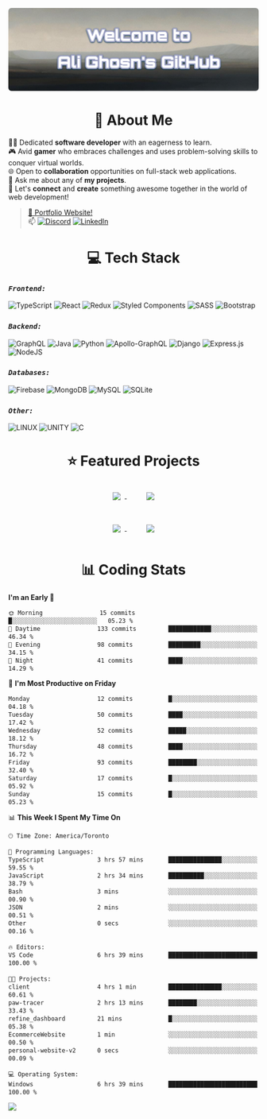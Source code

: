 

![Banner](alighosnbanner.png)

<h1 align="center">
👋 About Me
</h1>

👨‍💻 Dedicated **software developer** with an eagerness to learn.<br>
🎮 Avid **gamer** who embraces challenges and uses problem-solving skills to conquer virtual worlds.<br>
🌐 Open to **collaboration** opportunities on full-stack web applications.<br>
💬 Ask me about any of **my projects**.<br>
🤝 Let's **connect** and **create** something awesome together in the world of web development!<br>
>[🎦 Portfolio Website!](https://www.alighosn.ca/)<br>
>📫 
[![Discord](https://img.shields.io/badge/Discord-%237289DA.svg?logo=discord&logoColor=white)](https://discord.gg/XFWwKWwm) 
[![LinkedIn](https://img.shields.io/badge/LinkedIn-%230077B5.svg?logo=linkedin&logoColor=white)](https://linkedin.com/in/ali-ghosn-b53402217/) 

<h1 align="center">
💻 Tech Stack
</h1>

### ***`Frontend:`***
![TypeScript](https://img.shields.io/badge/typescript-%23007ACC.svg?style=flat&logo=typescript&logoColor=white) 
![React](https://img.shields.io/badge/react-%2320232a.svg?style=flat&logo=react&logoColor=%2361DAFB) 
![Redux](https://img.shields.io/badge/redux-%23593d88.svg?style=flat&logo=redux&logoColor=white) 
![Styled Components](https://img.shields.io/badge/styled--components-DB7093?style=flat&logo=styled-components&logoColor=white) 
![SASS](https://img.shields.io/badge/SASS-hotpink.svg?style=flat&logo=SASS&logoColor=white)
![Bootstrap](https://img.shields.io/badge/bootstrap-%23563D7C.svg?style=flat&logo=bootstrap&logoColor=white)<br>


### ***`Backend:`***
![GraphQL](https://img.shields.io/badge/-GraphQL-E10098?style=flat&logo=graphql&logoColor=white) 
![Java](https://img.shields.io/badge/java-%23ED8B00.svg?style=flat&logo=java&logoColor=white) 
![Python](https://img.shields.io/badge/python-3670A0?style=flat&logo=python&logoColor=ffdd54) 
![Apollo-GraphQL](https://img.shields.io/badge/-ApolloGraphQL-311C87?style=flat&logo=apollo-graphql) 
![Django](https://img.shields.io/badge/django-%23092E20.svg?style=flat&logo=django&logoColor=white) 
![Express.js](https://img.shields.io/badge/express.js-%23404d59.svg?style=flat&logo=express&logoColor=%2361DAFB) 
![NodeJS](https://img.shields.io/badge/node.js-6DA55F?style=flat&logo=node.js&logoColor=white)<br>


### ***`Databases:`***
![Firebase](https://img.shields.io/badge/firebase-%23039BE5.svg?style=flat&logo=firebase) 
![MongoDB](https://img.shields.io/badge/MongoDB-%234ea94b.svg?style=flat&logo=mongodb&logoColor=white) 
![MySQL](https://img.shields.io/badge/mysql-%2300f.svg?style=flat&logo=mysql&logoColor=white) 
![SQLite](https://img.shields.io/badge/sqlite-%2307405e.svg?style=flat&logo=sqlite&logoColor=white)<br>


### ***`Other:`***
![LINUX](https://img.shields.io/badge/Linux-FCC624?style=flat&logo=linux&logoColor=black)
![UNITY](https://img.shields.io/badge/Unity-%2320232a.svg?style=flat&logo=unity&logoColor=white) 
![C](https://img.shields.io/badge/c-%2300599C.svg?style=flat&logo=c&logoColor=white)<br>

<h1 align="center">
⭐ Featured Projects
</h1>
  
<div align="center">
<a href="https://github.com/AliGhosn1/EcommerceWebsite">
  <img align="center" style="margin:1rem 0.5rem" src="https://github-readme-stats.vercel.app/api/pin/?username=alighosn1&repo=EcommerceWebsite&title_color=ffffff&text_color=c9cacc&icon_color=4AB197&bg_color=1A2B34" />
</a>&nbsp;&nbsp;&nbsp;&nbsp;&nbsp;&nbsp;&nbsp;
<a href="https://github.com/AliGhosn1/Paw-Tracer">
  <img align="center" style="margin:1rem 0.5rem" src="https://github-readme-stats.vercel.app/api/pin/?username=alighosn1&repo=Paw-Tracer&title_color=ffffff&text_color=c9cacc&icon_color=4AB197&bg_color=1A2B34" />
</a>  
<br /><br />
<a href="https://github.com/AliGhosn1/Yariga-Mern-Application">
  <img align="center" style="margin:1rem 0.5rem" src="https://github-readme-stats.vercel.app/api/pin/?username=alighosn1&repo=Yariga-Mern-Application&title_color=ffffff&text_color=c9cacc&icon_color=4AB197&bg_color=1A2B34" />
</a>&nbsp;&nbsp;&nbsp;&nbsp;&nbsp;&nbsp;&nbsp;
<a href="https://github.com/AliGhosn1/personal-website-v2">
  <img align="center" style="margin:1rem 0.5rem" src="https://github-readme-stats.vercel.app/api/pin/?username=alighosn1&repo=personal-website-v2&title_color=ffffff&text_color=c9cacc&icon_color=4AB197&bg_color=1A2B34" />
</a>
</div>

<h1 align="center">
📊 Coding Stats
</h1>
  
<!--START_SECTION:waka-->
**I'm an Early 🐤** 

```text
🌞 Morning                15 commits          █░░░░░░░░░░░░░░░░░░░░░░░░   05.23 % 
🌆 Daytime                133 commits         ████████████░░░░░░░░░░░░░   46.34 % 
🌃 Evening                98 commits          █████████░░░░░░░░░░░░░░░░   34.15 % 
🌙 Night                  41 commits          ████░░░░░░░░░░░░░░░░░░░░░   14.29 % 
```
📅 **I'm Most Productive on Friday** 

```text
Monday                   12 commits          █░░░░░░░░░░░░░░░░░░░░░░░░   04.18 % 
Tuesday                  50 commits          ████░░░░░░░░░░░░░░░░░░░░░   17.42 % 
Wednesday                52 commits          █████░░░░░░░░░░░░░░░░░░░░   18.12 % 
Thursday                 48 commits          ████░░░░░░░░░░░░░░░░░░░░░   16.72 % 
Friday                   93 commits          ████████░░░░░░░░░░░░░░░░░   32.40 % 
Saturday                 17 commits          █░░░░░░░░░░░░░░░░░░░░░░░░   05.92 % 
Sunday                   15 commits          █░░░░░░░░░░░░░░░░░░░░░░░░   05.23 % 
```


📊 **This Week I Spent My Time On** 

```text
🕑︎ Time Zone: America/Toronto

💬 Programming Languages: 
TypeScript               3 hrs 57 mins       ███████████████░░░░░░░░░░   59.55 % 
JavaScript               2 hrs 34 mins       ██████████░░░░░░░░░░░░░░░   38.79 % 
Bash                     3 mins              ░░░░░░░░░░░░░░░░░░░░░░░░░   00.90 % 
JSON                     2 mins              ░░░░░░░░░░░░░░░░░░░░░░░░░   00.51 % 
Other                    0 secs              ░░░░░░░░░░░░░░░░░░░░░░░░░   00.16 % 

🔥 Editors: 
VS Code                  6 hrs 39 mins       █████████████████████████   100.00 % 

🐱‍💻 Projects: 
client                   4 hrs 1 min         ███████████████░░░░░░░░░░   60.61 % 
paw-tracer               2 hrs 13 mins       ████████░░░░░░░░░░░░░░░░░   33.43 % 
refine_dashboard         21 mins             █░░░░░░░░░░░░░░░░░░░░░░░░   05.38 % 
EcommerceWebsite         1 min               ░░░░░░░░░░░░░░░░░░░░░░░░░   00.50 % 
personal-website-v2      0 secs              ░░░░░░░░░░░░░░░░░░░░░░░░░   00.09 % 

💻 Operating System: 
Windows                  6 hrs 39 mins       █████████████████████████   100.00 % 
```


<!--END_SECTION:waka-->

[![](https://visitcount.itsvg.in/api?id=alighosn1&icon=5&color=9)](https://visitcount.itsvg.in)

